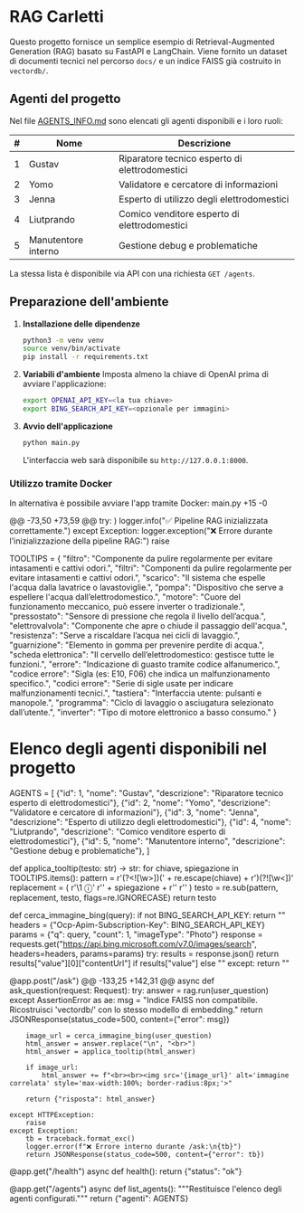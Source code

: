 # RAG Carletti

Questo progetto fornisce un semplice esempio di Retrieval-Augmented Generation (RAG) basato su FastAPI e LangChain.
Viene fornito un dataset di documenti tecnici nel percorso `docs/` e un indice FAISS già costruito in `vectordb/`.

## Agenti del progetto

Nel file [AGENTS_INFO.md](AGENTS_INFO.md) sono elencati gli agenti disponibili e i loro ruoli:

| # | Nome | Descrizione |
|---|------|-------------|
| 1 | Gustav | Riparatore tecnico esperto di elettrodomestici |
| 2 | Yomo | Validatore e cercatore di informazioni |
| 3 | Jenna | Esperto di utilizzo degli elettrodomestici |
| 4 | Liutprando | Comico venditore esperto di elettrodomestici |
| 5 | Manutentore interno | Gestione debug e problematiche |

La stessa lista è disponibile via API con una richiesta `GET /agents`.

## Preparazione dell'ambiente

1. **Installazione delle dipendenze**
   ```bash
   python3 -m venv venv
   source venv/bin/activate
   pip install -r requirements.txt
   ```

2. **Variabili d'ambiente**
   Imposta almeno la chiave di OpenAI prima di avviare l'applicazione:
   ```bash
   export OPENAI_API_KEY=<la tua chiave>
   export BING_SEARCH_API_KEY=<opzionale per immagini>
   ```

3. **Avvio dell'applicazione**
   ```bash
   python main.py
   ```
   L'interfaccia web sarà disponibile su `http://127.0.0.1:8000`.

### Utilizzo tramite Docker

In alternativa è possibile avviare l'app tramite Docker:
main.py
+15
-0

@@ -73,50 +73,59 @@ try:
    )
    logger.info("✅ Pipeline RAG inizializzata correttamente.")
except Exception:
    logger.exception("❌ Errore durante l'inizializzazione della pipeline RAG:")
    raise

TOOLTIPS = {
    "filtro": "Componente da pulire regolarmente per evitare intasamenti e cattivi odori.",
    "filtri": "Componenti da pulire regolarmente per evitare intasamenti e cattivi odori.",
    "scarico": "Il sistema che espelle l'acqua dalla lavatrice o lavastoviglie.",
    "pompa": "Dispositivo che serve a espellere l'acqua dall’elettrodomestico.",
    "motore": "Cuore del funzionamento meccanico, può essere inverter o tradizionale.",
    "pressostato": "Sensore di pressione che regola il livello dell’acqua.",
    "elettrovalvola": "Componente che apre o chiude il passaggio dell'acqua.",
    "resistenza": "Serve a riscaldare l’acqua nei cicli di lavaggio.",
    "guarnizione": "Elemento in gomma per prevenire perdite di acqua.",
    "scheda elettronica": "Il cervello dell’elettrodomestico: gestisce tutte le funzioni.",
    "errore": "Indicazione di guasto tramite codice alfanumerico.",
    "codice errore": "Sigla (es: E10, F06) che indica un malfunzionamento specifico.",
    "codici errore": "Serie di sigle usate per indicare malfunzionamenti tecnici.",
    "tastiera": "Interfaccia utente: pulsanti e manopole.",
    "programma": "Ciclo di lavaggio o asciugatura selezionato dall’utente.",
    "inverter": "Tipo di motore elettronico a basso consumo."
}

# Elenco degli agenti disponibili nel progetto
AGENTS = [
    {"id": 1, "nome": "Gustav", "descrizione": "Riparatore tecnico esperto di elettrodomestici"},
    {"id": 2, "nome": "Yomo", "descrizione": "Validatore e cercatore di informazioni"},
    {"id": 3, "nome": "Jenna", "descrizione": "Esperto di utilizzo degli elettrodomestici"},
    {"id": 4, "nome": "Liutprando", "descrizione": "Comico venditore esperto di elettrodomestici"},
    {"id": 5, "nome": "Manutentore interno", "descrizione": "Gestione debug e problematiche"},
]


def applica_tooltip(testo: str) -> str:
    for chiave, spiegazione in TOOLTIPS.items():
        pattern = r'(?<![\\w>])(' + re.escape(chiave) + r')(?![\\w<])'
        replacement = (
            r'<span class="tooltip">\1 <span class="info-icon">ⓘ</span>'
            r'<span class="tooltiptext">' + spiegazione + r'</span>'
            r'</span>'
        )
        testo = re.sub(pattern, replacement, testo, flags=re.IGNORECASE)
    return testo

def cerca_immagine_bing(query):
    if not BING_SEARCH_API_KEY:
        return ""
    headers = {"Ocp-Apim-Subscription-Key": BING_SEARCH_API_KEY}
    params = {"q": query, "count": 1, "imageType": "Photo"}
    response = requests.get("https://api.bing.microsoft.com/v7.0/images/search", headers=headers, params=params)
    try:
        results = response.json()
        return results["value"][0]["contentUrl"] if results["value"] else ""
    except:
        return ""

@app.post("/ask")
@@ -133,25 +142,31 @@ async def ask_question(request: Request):
        try:
            answer = rag.run(user_question)
        except AssertionError as ae:
            msg = "Indice FAISS non compatibile. Ricostruisci 'vectordb/' con lo stesso modello di embedding."
            return JSONResponse(status_code=500, content={"error": msg})

        image_url = cerca_immagine_bing(user_question)
        html_answer = answer.replace("\n", "<br>")
        html_answer = applica_tooltip(html_answer)

        if image_url:
            html_answer += f"<br><br><img src='{image_url}' alt='immagine correlata' style='max-width:100%; border-radius:8px;'>"

        return {"risposta": html_answer}

    except HTTPException:
        raise
    except Exception:
        tb = traceback.format_exc()
        logger.error(f"❌ Errore interno durante /ask:\n{tb}")
        return JSONResponse(status_code=500, content={"error": tb})

@app.get("/health")
async def health():
    return {"status": "ok"}


@app.get("/agents")
async def list_agents():
    """Restituisce l'elenco degli agenti configurati."""
    return {"agenti": AGENTS}
